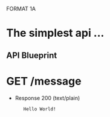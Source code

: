 FORMAT 1A

# The simplest api ...

## API Blueprint

# GET /message
+ Response 200 (text/plain)

         Hello World!
